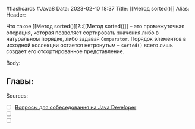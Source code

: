 #flashcards #Java8 
Data: 2023-02-10 18:37
Title: [[Метод sorted()]]
Alias:
Header:

Что такое [[Метод sorted()]]?::[[Метод sorted()]] – это промежуточная операция, которая позволяет сортировать значения либо в натуральном порядке, либо задавая `Comparator`. Порядок элементов в исходной коллекции остается нетронутым – `sorted()` всего лишь создает его отсортированное представление.
<!--SR:!2023-11-03,10,370-->



Body:





Главы:
-


Sources:
- [ ] [Вопросы для собеседования на Java Developer](https://github.com/enhorse/java-interview/blob/master/README.md#%D0%9E%D0%9E%D0%9F)
- [ ] []()
- [ ] []()
